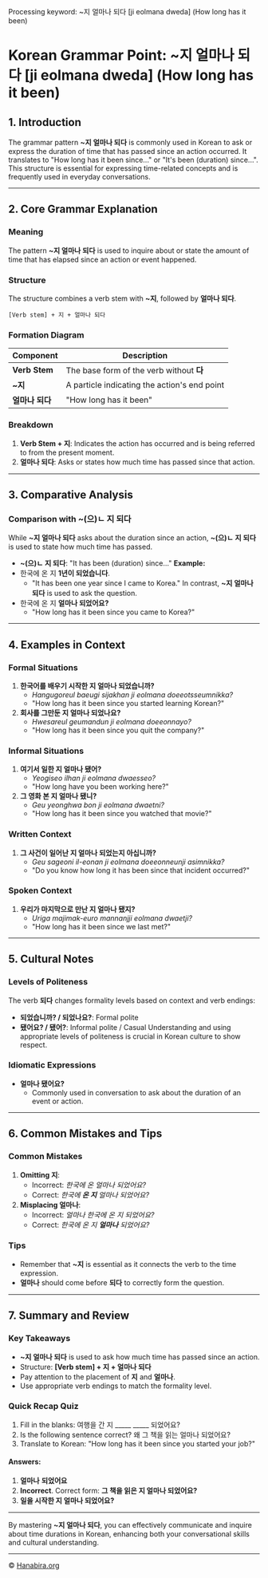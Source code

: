 Processing keyword: ~지 얼마나 되다 [ji eolmana dweda] (How long has it been)
# Korean Grammar Point: ~지 얼마나 되다 [ji eolmana dweda] (How long has it been)

## 1. Introduction
The grammar pattern **~지 얼마나 되다** is commonly used in Korean to ask or express the duration of time that has passed since an action occurred. It translates to "How long has it been since..." or "It's been (duration) since...". This structure is essential for expressing time-related concepts and is frequently used in everyday conversations.

---
## 2. Core Grammar Explanation
### Meaning
The pattern **~지 얼마나 되다** is used to inquire about or state the amount of time that has elapsed since an action or event happened.
### Structure
The structure combines a verb stem with **~지**, followed by **얼마나 되다**.
```
[Verb stem] + 지 + 얼마나 되다
```
### Formation Diagram
| Component        | Description                                  |
| ---------------- | -------------------------------------------- |
| **Verb Stem**    | The base form of the verb without **다**     |
| **~지**          | A particle indicating the action's end point |
| **얼마나 되다**  | "How long has it been"                       |
### Breakdown
1. **Verb Stem + 지**: Indicates the action has occurred and is being referred to from the present moment.
2. **얼마나 되다**: Asks or states how much time has passed since that action.
---
## 3. Comparative Analysis
### Comparison with **~(으)ㄴ 지 되다**
While **~지 얼마나 되다** asks about the duration since an action, **~(으)ㄴ 지 되다** is used to state how much time has passed.
- **~(으)ㄴ 지 되다**: "It has been (duration) since..."
**Example:**
- 한국에 온 지 **1년이 되었습니다**.
  - "It has been one year since I came to Korea."
In contrast, **~지 얼마나 되다** is used to ask the question.
- 한국에 온 지 **얼마나 되었어요?**
  - "How long has it been since you came to Korea?"
---
## 4. Examples in Context
### Formal Situations
1. **한국어를 배우기 시작한 지 얼마나 되었습니까?**
   - *Hangugoreul baeugi sijakhan ji eolmana doeeotsseumnikka?*
   - "How long has it been since you started learning Korean?"
2. **회사를 그만둔 지 얼마나 되었나요?**
   - *Hwesareul geumandun ji eolmana doeeonnayo?*
   - "How long has it been since you quit the company?"
### Informal Situations
1. **여기서 일한 지 얼마나 됐어?**
   - *Yeogiseo ilhan ji eolmana dwaesseo?*
   - "How long have you been working here?"
2. **그 영화 본 지 얼마나 됐니?**
   - *Geu yeonghwa bon ji eolmana dwaetni?*
   - "How long has it been since you watched that movie?"
### Written Context
1. **그 사건이 일어난 지 얼마나 되었는지 아십니까?**
   - *Geu sageoni il-eonan ji eolmana doeeonneunji asimnikka?*
   - "Do you know how long it has been since that incident occurred?"
### Spoken Context
1. **우리가 마지막으로 만난 지 얼마나 됐지?**
   - *Uriga majimak-euro mannanjji eolmana dwaetji?*
   - "How long has it been since we last met?"
---
## 5. Cultural Notes
### Levels of Politeness
The verb **되다** changes formality levels based on context and verb endings:
- **되었습니까? / 되었나요?**: Formal polite
- **됐어요? / 됐어?**: Informal polite / Casual
Understanding and using appropriate levels of politeness is crucial in Korean culture to show respect.
### Idiomatic Expressions
- **얼마나 됐어요?**
  - Commonly used in conversation to ask about the duration of an event or action.
---
## 6. Common Mistakes and Tips
### Common Mistakes
1. **Omitting 지**:
   - Incorrect: *한국에 온 얼마나 되었어요?*
   - Correct: *한국에 **온 지** 얼마나 되었어요?*
2. **Misplacing 얼마나**:
   - Incorrect: *얼마나 한국에 온 지 되었어요?*
   - Correct: *한국에 온 지 **얼마나** 되었어요?*
### Tips
- Remember that **~지** is essential as it connects the verb to the time expression.
- **얼마나** should come before **되다** to correctly form the question.
---
## 7. Summary and Review
### Key Takeaways
- **~지 얼마나 되다** is used to ask how much time has passed since an action.
- Structure: **[Verb stem] + 지 + 얼마나 되다**
- Pay attention to the placement of **지** and **얼마나**.
- Use appropriate verb endings to match the formality level.
### Quick Recap Quiz
1. Fill in the blanks: 여행을 간 지 _____ _____ 되었어요?
2. Is the following sentence correct? 왜 그 책을 읽는 얼마나 되었어요?
3. Translate to Korean: "How long has it been since you started your job?"
#### Answers:
1. **얼마나** **되었어요**
2. **Incorrect**. Correct form: **그 책을 읽은 지 얼마나 되었어요?**
3. **일을 시작한 지 얼마나 되었어요?**
---
By mastering **~지 얼마나 되다**, you can effectively communicate and inquire about time durations in Korean, enhancing both your conversational skills and cultural understanding.

---
© [Hanabira.org](https://hanabira.org)
